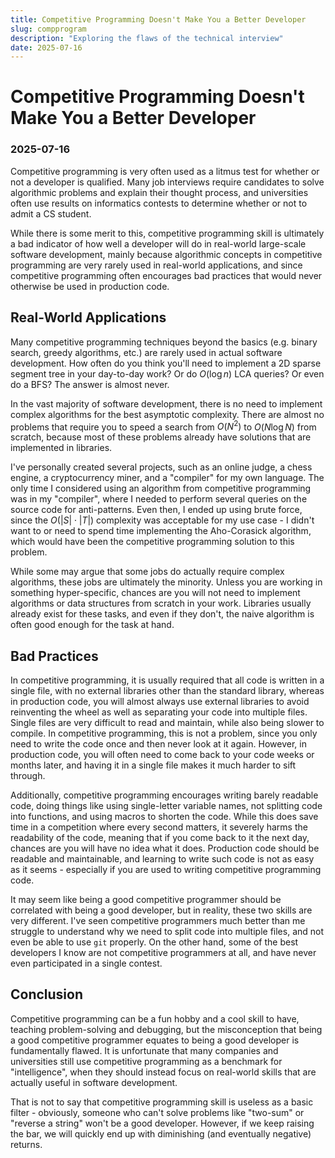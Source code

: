 ```yaml
---
title: Competitive Programming Doesn't Make You a Better Developer
slug: compprogram
description: "Exploring the flaws of the technical interview"
date: 2025-07-16
---
```


# Competitive Programming Doesn't Make You a Better Developer
### 2025-07-16

Competitive programming is very often used as a litmus test for whether or not a developer is qualified. Many job interviews require candidates to solve algorithmic problems and explain their thought process, and universities often use results on informatics contests to determine whether or not to admit a CS student.

While there is some merit to this, competitive programming skill is ultimately a bad indicator of how well a developer will do in real-world large-scale software development, mainly because algorithmic concepts in competitive programming are very rarely used in real-world applications, and since competitive programming often encourages bad practices that would never otherwise be used in production code.

## Real-World Applications

Many competitive programming techniques beyond the basics (e.g. binary search, greedy algorithms, etc.) are rarely used in actual software development. How often do you think you'll need to implement a 2D sparse segment tree in your day-to-day work? Or do $O(\log n)$ LCA queries? Or even do a BFS? The answer is almost never.

In the vast majority of software development, there is no need to implement complex algorithms for the best asymptotic complexity. There are almost no problems that require you to speed a search from $O(N^2)$ to $O(N \log N)$ from scratch, because most of these problems already have solutions that are implemented in libraries.

I've personally created several projects, such as an online judge, a chess engine, a cryptocurrency miner, and a "compiler" for my own language. The only time I considered using an algorithm from competitive programming was in my "compiler", where I needed to perform several queries on the source code for anti-patterns. Even then, I ended up using brute force, since the $O(|S| \cdot |T|)$ complexity was acceptable for my use case - I didn't want to or need to spend time implementing the Aho-Corasick algorithm, which would have been the competitive programming solution to this problem.

While some may argue that some jobs do actually require complex algorithms, these jobs are ultimately the minority. Unless you are working in something hyper-specific, chances are you will not need to implement algorithms or data structures from scratch in your work. Libraries usually already exist for these tasks, and even if they don't, the naive algorithm is often good enough for the task at hand.

## Bad Practices

In competitive programming, it is usually required that all code is written in a single file, with no external libraries other than the standard library, whereas in production code, you will almost always use external libraries to avoid reinventing the wheel as well as separating your code into multiple files. Single files are very difficult to read and maintain, while also being slower to compile. In competitive programming, this is not a problem, since you only need to write the code once and then never look at it again. However, in production code, you will often need to come back to your code weeks or months later, and having it in a single file makes it much harder to sift through.

Additionally, competitive programming encourages writing barely readable code, doing things like using single-letter variable names, not splitting code into functions, and using macros to shorten the code. While this does save time in a competition where every second matters, it severely harms the readability of the code, meaning that if you come back to it the next day, chances are you will have no idea what it does. Production code should be readable and maintainable, and learning to write such code is not as easy as it seems - especially if you are used to writing competitive programming code.

It may seem like being a good competitive programmer should be correlated with being a good developer, but in reality, these two skills are very different. I've seen competitive programmers much better than me struggle to understand why we need to split code into multiple files, and not even be able to use `git` properly. On the other hand, some of the best developers I know are not competitive programmers at all, and have never even participated in a single contest.

## Conclusion

Competitive programming can be a fun hobby and a cool skill to have, teaching problem-solving and debugging, but the misconception that being a good competitive programmer equates to being a good developer is fundamentally flawed. It is unfortunate that many companies and universities still use competitive programming as a benchmark for "intelligence", when they should instead focus on real-world skills that are actually useful in software development.

That is not to say that competitive programming skill is useless as a basic filter - obviously, someone who can't solve problems like "two-sum" or "reverse a string" won't be a good developer. However, if we keep raising the bar, we will quickly end up with diminishing (and eventually negative) returns.
